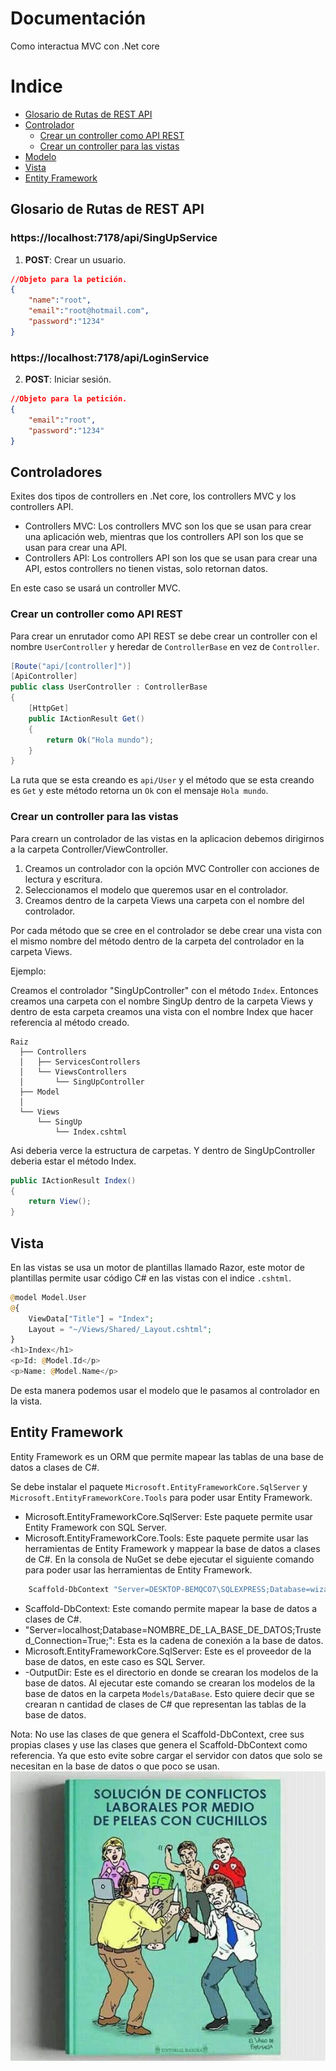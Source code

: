 # Documentación

Como interactua MVC con .Net core

# Indice
- [Glosario de Rutas de REST API](#glosario-de-rutas-de-rest-api)
- [Controlador](#controlador)
  - [Crear un controller como API REST](#crear-un-controller-como-api-rest)
  - [Crear un controller para las vistas](#crear-un-controller-para-las-vistas)
- [Modelo](#modelo)
- [Vista](#vista)
- [Entity Framework](#entity-framework)
## Glosario de Rutas de REST API
### https://localhost:7178/api/SingUpService
1. **POST**: Crear un usuario.
```json
//Objeto para la petición.
{
    "name":"root",
    "email":"root@hotmail.com",
    "password":"1234"
}
```
### https://localhost:7178/api/LoginService
2. **POST**: Iniciar sesión.
```json
//Objeto para la petición.
{
    "email":"root",
    "password":"1234"
}
```
## Controladores

Exites dos tipos de controllers en .Net core, los controllers MVC y los controllers API.

- Controllers MVC: Los controllers MVC son los que se usan para crear una aplicación web, mientras que los controllers API son los que se usan para crear una API.
- Controllers API: Los controllers API son los que se usan para crear una API, estos controllers no tienen vistas, solo retornan datos.

En este caso se usará un controller MVC.

### Crear un controller como API REST

Para crear un enrutador como API REST se debe crear un controller con el nombre `UserController` y heredar de `ControllerBase` en vez de `Controller`.

```csharp
[Route("api/[controller]")]
[ApiController]
public class UserController : ControllerBase
{
    [HttpGet]
    public IActionResult Get()
    {
        return Ok("Hola mundo");
    }
}
```

La ruta que se esta creando es `api/User` y el método que se esta creando es `Get` y este método retorna un `Ok` con el mensaje `Hola mundo`.

### Crear un controller para las vistas

Para crearn un controlador de las vistas en la aplicacion debemos dirigirnos a la carpeta Controller/ViewController.

1. Creamos un controlador con la opción MVC Controller con acciones de lectura y escritura.
2. Seleccionamos el modelo que queremos usar en el controlador.
3. Creamos dentro de la carpeta Views una carpeta con el nombre del controlador.

Por cada método que se cree en el controlador se debe crear una vista con el mismo nombre del método dentro de la carpeta del controlador en la carpeta Views.

Ejemplo:

Creamos el controlador "SingUpController" con el método `Index`.
Entonces creamos una carpeta con el nombre SingUp dentro de la carpeta Views y dentro de esta carpeta creamos una vista con el nombre Index que hacer referencia al método creado.

```
Raiz
  ├── Controllers
  │   ├── ServicesControllers
  │   └── ViewsControllers
  │       └── SingUpController
  ├── Model
  │
  └── Views
      └── SingUp
          └── Index.cshtml

```

Asi deberia verce la estructura de carpetas. Y dentro de SingUpController deberia estar el método Index.

```csharp
public IActionResult Index()
{
    return View();
}
```

## Vista

En las vistas se usa un motor de plantillas llamado Razor, este motor de plantillas permite usar código C# en las vistas con el indice `.cshtml`.

```php
@model Model.User
@{
    ViewData["Title"] = "Index";
    Layout = "~/Views/Shared/_Layout.cshtml";
}
<h1>Index</h1>
<p>Id: @Model.Id</p>
<p>Name: @Model.Name</p>
```

De esta manera podemos usar el modelo que le pasamos al controlador en la vista.

## Entity Framework

Entity Framework es un ORM que permite mapear las tablas de una base de datos a clases de C#.

Se debe instalar el paquete `Microsoft.EntityFrameworkCore.SqlServer` y `Microsoft.EntityFrameworkCore.Tools` para poder usar Entity
Framework.

- Microsoft.EntityFrameworkCore.SqlServer: Este paquete permite usar Entity Framework con SQL Server.
- Microsoft.EntityFrameworkCore.Tools: Este paquete permite usar las herramientas de Entity Framework y mappear la base de datos a clases de C#.
  En la consola de NuGet se debe ejecutar el siguiente comando para poder usar las herramientas de Entity Framework.

```bash
    Scaffold-DbContext "Server=DESKTOP-BEMQCO7\SQLEXPRESS;Database=wizardtrack;User=sa;Password=123456;TrustServerCertificate=true" Microsoft.EntityFrameworkCore.SqlServer -OutputDir Models/Database/Conn
```

- Scaffold-DbContext: Este comando permite mapear la base de datos a clases de C#.
- "Server=localhost;Database=NOMBRE_DE_LA_BASE_DE_DATOS;Trusted_Connection=True;": Esta es la cadena de conexión a la base de datos.
- Microsoft.EntityFrameworkCore.SqlServer: Este es el proveedor de la base de datos, en este caso es SQL Server.
- -OutputDir: Este es el directorio en donde se crearan los modelos de la base de datos.
  Al ejecutar este comando se crearan los modelos de la base de datos en la carpeta `Models/DataBase`. Esto quiere decir que se crearan n cantidad de clases de C# que representan las tablas de la base de datos.

Nota: No use las clases de que genera el Scaffold-DbContext, cree sus propias clases y use las clases que genera el Scaffold-DbContext como referencia. Ya que esto evite sobre cargar el servidor con datos que solo se necesitan en la base de datos o que poco se usan.
![Alt text](image.png)




